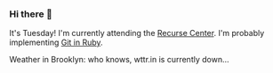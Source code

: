 ### Hi there :wave:

It's Tuesday! I'm currently attending the [Recurse Center](https://www.recurse.com/scout/click?t=90d9bc776f490dab14675dbf7b143cae). I'm probably implementing [Git in Ruby](https://shop.jcoglan.com/building-git/).

Weather in Brooklyn: who knows, wttr.in is currently down...

